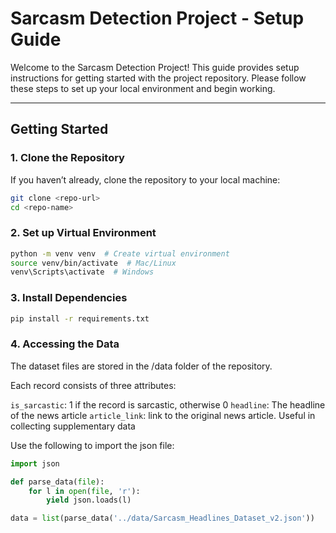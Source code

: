 # Sarcasm Detection Project - Setup Guide

Welcome to the Sarcasm Detection Project! This guide provides setup instructions for getting started with the project repository. Please follow these steps to set up your local environment and begin working.

---


## Getting Started

### 1. Clone the Repository

If you haven’t already, clone the repository to your local machine:

```zsh
git clone <repo-url>
cd <repo-name>
```

### 2. Set up Virtual Environment

```zsh
python -m venv venv  # Create virtual environment
source venv/bin/activate  # Mac/Linux
venv\Scripts\activate  # Windows
```

### 3. Install Dependencies

```zsh
pip install -r requirements.txt
```

### 4. Accessing the Data

The dataset files are stored in the /data folder of the repository.

Each record consists of three attributes:

`is_sarcastic`: 1 if the record is sarcastic, otherwise 0
`headline`: The headline of the news article
`article_link`: link to the original news article. Useful in collecting supplementary data



Use the following to import the json file:

```python
import json

def parse_data(file):
    for l in open(file, 'r'):
        yield json.loads(l)

data = list(parse_data('../data/Sarcasm_Headlines_Dataset_v2.json'))
```

